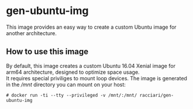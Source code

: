 # gen-ubuntu-img

This image provides an easy way to create a custom Ubuntu image for another architecture.

## How to use this image

By default, this image creates a custom Ubuntu 16.04 Xenial image for arm64 architecture, designed to optimize space usage.  
It requires special priviliges to mount loop devices.
The image is generated in the */mnt* directory you can mount on your host:

```console
# docker run -ti --tty --privileged -v /mnt/:/mnt/ racciari/gen-ubuntu-img
```

